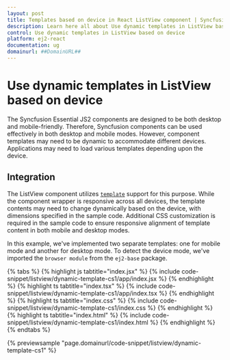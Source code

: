 ```yaml
---
layout: post
title: Templates based on device in React ListView component | Syncfusion
description: Learn here all about Use dynamic templates in ListView based on device in Syncfusion React ListView component of Syncfusion Essential JS 2 and more.
control: Use dynamic templates in ListView based on device 
platform: ej2-react
documentation: ug
domainurl: ##DomainURL##
---
```


# Use dynamic templates in ListView based on device

The Syncfusion Essential JS2 components are designed to be both desktop and mobile-friendly. Therefore, Syncfusion components can be used effectively in both desktop and mobile modes. However, component templates may need to be dynamic to accommodate different devices. Applications may need to load various templates depending upon the device.

## Integration

The ListView component utilizes [`template`](https://ej2.syncfusion.com/react/documentation/api/list-view/#template) support for this purpose. While the component wrapper is responsive across all devices, the template contents may need to change dynamically based on the device, with dimensions specified in the sample code. Additional CSS customization is required in the sample code to ensure responsive alignment of template content in both mobile and desktop modes.

In this example, we've implemented two separate templates: one for mobile mode and another for desktop mode. To detect the device mode, we've imported the `browser module` from the `ej2-base` package.

{% tabs %}
{% highlight js tabtitle="index.jsx" %}
{% include code-snippet/listview/dynamic-template-cs1/app/index.jsx %}
{% endhighlight %}
{% highlight ts tabtitle="index.tsx" %}
{% include code-snippet/listview/dynamic-template-cs1/app/index.tsx %}
{% endhighlight %}
{% highlight ts tabtitle="index.css" %}
{% include code-snippet/listview/dynamic-template-cs1/index.css %}
{% endhighlight %}
{% highlight ts tabtitle="index.html" %}
{% include code-snippet/listview/dynamic-template-cs1/index.html %}
{% endhighlight %}
{% endtabs %}

 {% previewsample "page.domainurl/code-snippet/listview/dynamic-template-cs1" %}
